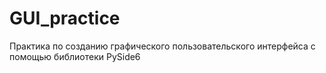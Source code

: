 # GUI_practice
Практика по созданию графического пользовательского интерфейса с помощью библиотеки PySide6
